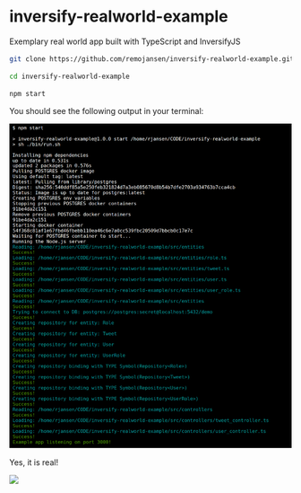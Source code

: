 # inversify-realworld-example

Exemplary real world app built with TypeScript and InversifyJS

```sh
git clone https://github.com/remojansen/inversify-realworld-example.git
```

```sh
cd inversify-realworld-example
```

```sh
npm start
```

You should see the following output in your terminal:

![](./media/out.png)

Yes, it is real!

![](./media/magic.gif)
